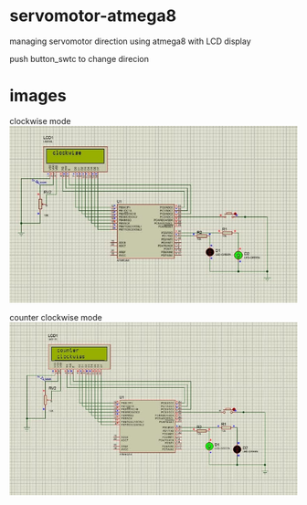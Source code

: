 # servomotor-atmega8
managing servomotor direction using atmega8 with LCD display

push button_swtc to change direcion

# images
clockwise mode
![](images/clockwise.jpg)

counter clockwise mode
![](images/counter_clockwise.jpg)
